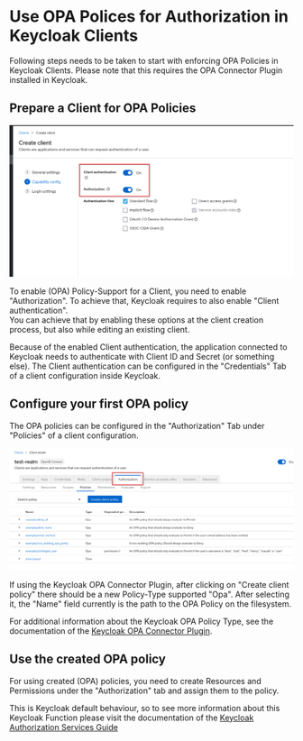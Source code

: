 # Use OPA Polices for Authorization in Keycloak Clients

Following steps needs to be taken to start with enforcing OPA Policies in Keycloak Clients. Please note that this requires the OPA Connector Plugin installed in Keycloak.

## Prepare a Client for OPA Policies

![Enable Authorization](enable_authorization.png)

To enable (OPA) Policy-Support for a Client, you need to enable "Authorization". To achieve that, Keycloak requires to also enable "Client authentication".\
You can achieve that by enabling these options at the client creation process, but also while editing an existing client.

Because of the enabled Client authentication, the application connected to Keycloak needs to authenticate with Client ID and Secret (or something else). The Client authentication can be configured in the "Credentials" Tab of a client configuration inside Keycloak.

## Configure your first OPA policy

The OPA policies can be configured in the "Authorization" Tab under "Policies" of a client configuration.

![Authorization Tab](configure_authorization.png)

If using the Keycloak OPA Connector Plugin, after clicking on "Create client policy" there should be a new Policy-Type supported "Opa". After selecting it, the "Name" field currently is the path to the OPA Policy on the filesystem.

For additional information about the Keycloak OPA Policy Type, see the documentation of the [Keycloak OPA Connector Plugin](https://github.com/EOEPCA/keycloak-opa-plugin).



## Use the created OPA policy

For using created (OPA) policies, you need to create Resources and Permissions under the "Authorization" tab and assign them to the policy.

This is Keycloak default behaviour, so to see more information about this Keycloak Function please visit the documentation of the [Keycloak Authorization Services Guide](https://www.keycloak.org/docs/latest/authorization_services/)